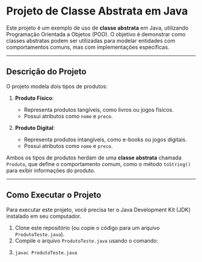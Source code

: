 # Projeto de Classe Abstrata em Java

Este projeto é um exemplo de uso de **classe abstrata** em Java, utilizando Programação Orientada a Objetos (POO). O objetivo é demonstrar como classes abstratas podem ser utilizadas para modelar entidades com comportamentos comuns, mas com implementações específicas.

---

## Descrição do Projeto

O projeto modela dois tipos de produtos:

1. **Produto Físico**:
   - Representa produtos tangíveis, como livros ou jogos físicos.
   - Possui atributos como `nome` e `preco`.

2. **Produto Digital**:
   - Representa produtos intangíveis, como e-books ou jogos digitais.
   - Possui atributos como `nome` e `preco`.

Ambos os tipos de produtos herdam de uma **classe abstrata** chamada `Produto`, que define o comportamento comum, como o método `toString()` para exibir informações do produto.

---

## Como Executar o Projeto

Para executar este projeto, você precisa ter o Java Development Kit (JDK) instalado em seu computador.

1. Clone este repositório (ou copie o código para um arquivo `ProdutoTeste.java`).
2. Compile o arquivo `ProdutoTeste.java` usando o comando:
3. 
   ```bash
   javac ProdutoTeste.java
